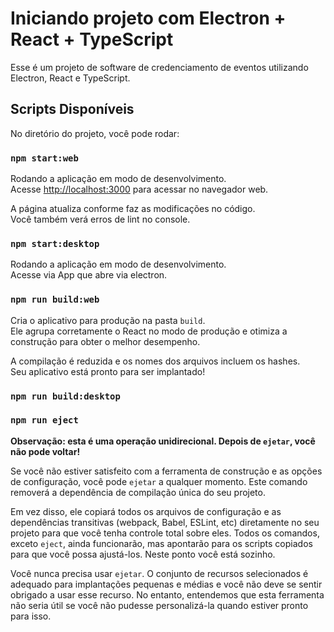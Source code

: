 # Iniciando projeto com Electron + React + TypeScript

Esse é um projeto de software de credenciamento de eventos utilizando Electron, React e TypeScript.

## Scripts Disponíveis

No diretório do projeto, você pode rodar:

### `npm start:web`

Rodando a aplicação em modo de desenvolvimento.\
Acesse [http://localhost:3000](http://localhost:3000) para acessar no navegador web.

A página atualiza conforme faz as modificações no código.\
Você também verá erros de lint no console.

### `npm start:desktop`

Rodando a aplicação em modo de desenvolvimento.\
Acesse via App que abre via electron.

### `npm run build:web`

Cria o aplicativo para produção na pasta `build`.\
Ele agrupa corretamente o React no modo de produção e otimiza a construção para obter o melhor desempenho.

A compilação é reduzida e os nomes dos arquivos incluem os hashes.\
Seu aplicativo está pronto para ser implantado!

### `npm run build:desktop`

### `npm run eject`

**Observação: esta é uma operação unidirecional. Depois de `ejetar`, você não pode voltar!**

Se você não estiver satisfeito com a ferramenta de construção e as opções de configuração, você pode `ejetar` a qualquer momento. Este comando removerá a dependência de compilação única do seu projeto.

Em vez disso, ele copiará todos os arquivos de configuração e as dependências transitivas (webpack, Babel, ESLint, etc) diretamente no seu projeto para que você tenha controle total sobre eles. Todos os comandos, exceto `eject`, ainda funcionarão, mas apontarão para os scripts copiados para que você possa ajustá-los. Neste ponto você está sozinho.

Você nunca precisa usar `ejetar`. O conjunto de recursos selecionados é adequado para implantações pequenas e médias e você não deve se sentir obrigado a usar esse recurso. No entanto, entendemos que esta ferramenta não seria útil se você não pudesse personalizá-la quando estiver pronto para isso.
